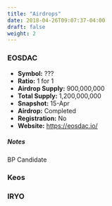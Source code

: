 ```yaml
---
title: "Airdrops"
date: 2018-04-26T09:07:37-04:00
draft: false
weight: 2
---
```


### EOSDAC

 * __Symbol:__ ???
 * __Ratio:__ 1 for 1
 * __Airdrop Supply:__ 900,000,000
 * __Total Supply:__ 1,200,000,000
 * __Snapshot:__ 15-Apr
 * __Airdrop:__ Completed
 * __Registration:__ No
 * __Website:__ https://eosdac.io/

##### Notes
BP Candidate

### Keos

### IRYO